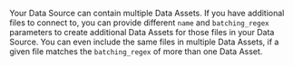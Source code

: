Your Data Source can contain multiple Data Assets.  If you have additional files to connect to, you can provide different `name` and `batching_regex` parameters to create additional Data Assets for those files in your Data Source.  You can even include the same files in multiple Data Assets, if a given file matches the `batching_regex` of more than one Data Asset.